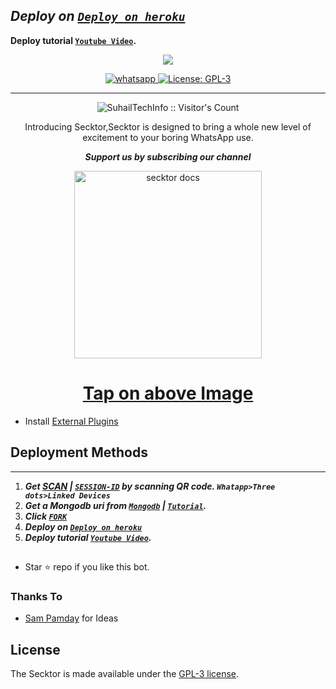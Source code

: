   ## ***Deploy on [`Deploy on heroku`]( https://dashboard.heroku.com/new?template=https://github.com/SuhailTechInfo/Secktor-bot)***
 **Deploy tutorial [`Youtube Video`](https://www.YouTube.com/c/SuhailTechInfo).**
  

 
 <p align="center">
<a href="https://youtube.com/c/SuhailTechInfo"><img align="center" src="https://github-cardname.caliph.my.id/api?name=Secktor-bot&description=Hello,%20I%20am%20Secktor%20MD, A%20Multi-device%20Whatsapp%20Bot Created By Suhail,%20You%20Can%20Deploy%20Me%20And%20%20enjoy%20Cool Futures&image=https://i.imgur.com/XAJae8F.jpeg&backgroundColor=%23ecf0f1&instagram=@SuhailTechInfo&github=SuhailTechInfo&pattern=ticTacToe&colorPattern=%23eaeaea&site=youtube.com/SuhailTechInfo"/></a>
</p>
  
  
   
<p align="center">

  <a aria-label="Join our chats" href="https://chat.whatsapp.com/F0HqDfJTvz66zzApYHrHHo" target="_blank">
    <img alt="whatsapp" src="https://img.shields.io/badge/Join Group-25D366?style=for-the-badge&logo=whatsapp&logoColor=white" />
  </a>
 
  <a aria-label="Secktor is free to use" href="https://github.com/SuhailTechInfo/Secktor-bot/blob/main/LICENCE" target="_blank">
    <img alt="License: GPL-3" src="https://badges.frapsoft.com/os/gpl/gpl.png?v=103)](https://opensource.org/licenses/GPL-3.0/" target="_blank" />
  </a>
</p>


---

<p align="center"><img src="https://profile-counter.glitch.me/{SuhailTechInfo}/count.svg" alt="SuhailTechInfo :: Visitor's Count" /></p>

  <p align="center"> Introducing Secktor,Secktor is designed to bring a whole new level of excitement to your boring WhatsApp use. </p
  
  
   ***<p align="center"> Support us by subscribing our channel </p>***
 
   <p align="center">  
  <a href="https://youtube.com/c/SuhailTechInfo">
    <img alt="secktor docs" height="300" src="https://t3.ftcdn.net/jpg/03/00/38/90/360_F_300389025_b5hgHpjDprTySl8loTqJRMipySb1rO0I.jpg">
    <h1 align="center">Tap on above Image</h1>
  </a>
</p>
 
 
- Install [External Plugins](https://github.com/SuhailTechInfo/Secktor-Plugins)
## Deployment Methods
---
1. ***Get [SCAN](https://replit.com/@SuhailTechInfo/Secktor-Md?v=1) | [`SESSION-ID`](https://secktoruserbot.onrender.com/) by scanning QR code. `Whatapp>Three dots>Linked Devices`***
2.  ***Get a Mongodb uri from [`Mongodb`](https://github.com/SamPandey001/Secktor-Md/wiki/Mongodb-URI) | [`Tutorial`](https://youtu.be/6rnftFl0fAI).***
3.  ***Click [`FORK`](https://github.com/SamPandey001/Secktor-MD/fork)***
4.  ***Deploy on [`Deploy on heroku`]( https://dashboard.heroku.com/new?template=https://github.com/SuhailTechInfo/Secktor-bot)***
5.  ***Deploy tutorial [`Youtube Video`](https://youtu.be/6rnftFl0fAI).***
##



- Star ⭐ repo if you like this bot.
### Thanks To

- [Sam Pamday](https://github.com/Sampanda001) for Ideas

## License

The Secktor is made available under the [GPL-3 license](https://github.com/SuhailTechInfo/Secktor-Md/blob/main/LICENCE). 
